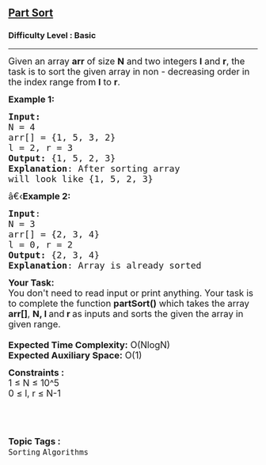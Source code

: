 <h2><a href="https://practice.geeksforgeeks.org/problems/part-sort2851/1?utm_source=geeksforgeeks&utm_medium=ml_article_practice_tab&utm_campaign=article_practice_tab">Part Sort</a></h2><h3>Difficulty Level : Basic</h3><hr><div class="problems_problem_content__Xm_eO"><p><span style="font-size:18px">Given an array <strong>arr</strong> of size <strong>N</strong> and two integers <strong>l</strong> and <strong>r</strong>, the task is to sort the given array in non - decreasing order in the index range from <strong>l</strong> to <strong>r</strong>.</span></p>

<p><span style="font-size:18px"><strong>Example 1:</strong> </span></p>

<pre><span style="font-size:18px"><strong>Input:
</strong>N = 4<span style="font-size:18px">
arr[] = {1, 5, 3, 2}
l = 2, r = 3
</span><span style="font-size:18px"><strong>Output:</strong> {1, 5, 2, 3}
<strong>Explanation</strong>: After sorting array
will look like {1, 5, 2, 3}</span> </span>
</pre>

<p><span style="font-size:18px"><span style="font-size:18px">â€‹<strong>Example 2:</strong> </span></span></p>

<pre><span style="font-size:18px"><span style="font-size:18px"><strong>Input</strong>: </span></span><span style="font-size:18px"><span style="font-size:18px"><span style="font-size:18px">
N = 3
arr[] = {2, 3, 4}
l = 0, r = 2
<strong>Output:</strong> {2, 3, 4}
<strong>Explanation</strong>: Array is already sorted</span></span></span>
</pre>

<p><span style="font-size:18px"><span style="font-size:18px"><span style="font-size:18px"><strong>Your Task:&nbsp;&nbsp;</strong><br>
You don't need to read input or print anything. Your task is to complete the function <strong>partSort()</strong>&nbsp;which takes the array <strong>arr[]</strong>, <strong>N, l </strong>and<strong> r</strong><strong> </strong>as inputs and sorts the given the array in given range.<br>
<br>
<strong>Expected Time Complexity:</strong> O(NlogN)<br>
<strong>Expected Auxiliary Space:</strong> O(1)</span></span></span></p>

<p><span style="font-size:18px"><strong>Constraints :</strong><br>
1 ≤ N ≤ 10^5<br>
0 ≤ l, r ≤ N-1</span></p>

<p>&nbsp;</p>
</div><br><p><span style=font-size:18px><strong>Topic Tags : </strong><br><code>Sorting</code>&nbsp;<code>Algorithms</code>&nbsp;